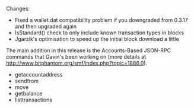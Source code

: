 Changes:
* Fixed a wallet.dat compatibility problem if you downgraded from 0.3.17 and then upgraded again
* IsStandard() check to only include known transaction types in blocks
* Jgarzik's optimisation to speed up the initial block download a little

The main addition in this release is the Accounts-Based JSON-RPC commands that Gavin's been working on (more details at http://www.bitphantom.org/smf/index.php?topic=1886.0).  
* getaccountaddress
* sendfrom
* move
* getbalance
* listtransactions
